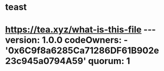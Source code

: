 # teast
# https://tea.xyz/what-is-this-file --- version: 1.0.0 codeOwners:   - '0x6C9f8a6285Ca71286DF61B902e23c945a0794A59' quorum: 1
